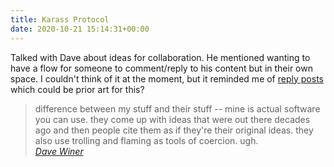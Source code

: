 ```yaml
---
title: Karass Protocol
date: 2020-10-21 15:14:31+00:00
---
```


Talked with Dave about ideas for collaboration. He mentioned wanting to have a flow for someone to comment/reply to his content but in their own space.  I couldn't think of it at the moment, but it reminded me of <a href="https://indieweb.org/reply">reply posts</a> which could be prior art for this?

<blockquote>difference between my stuff and their stuff -- mine is actual software you can use. they come up with ideas that were out there decades ago and then people cite them as if they're their original ideas. they also use trolling and flaming as tools of coercion. ugh.<br/><cite><a href="https://github.com/scripting/pagePark/issues/15#issuecomment-713656333">Dave Winer</a></cite></blockquote>

